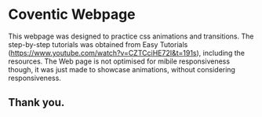 # Coventic Webpage
This webpage was designed to practice css animations and transitions.
The step-by-step tutorials was obtained from Easy Tutorials (https://www.youtube.com/watch?v=CZTCciHE72I&t=191s), including the resources.
The Web page is not optimised for mibile responsiveness though, it was just made to showcase animations, without considering responsiveness. 

## Thank you.
